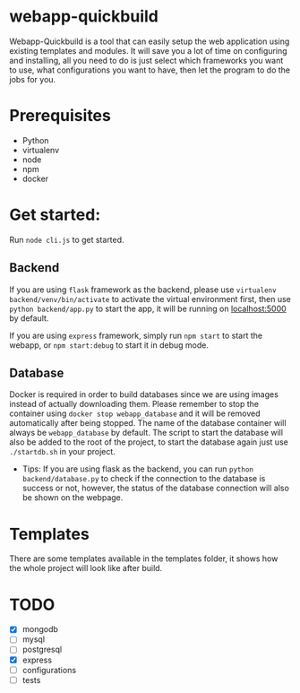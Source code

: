 # webapp-quickbuild
Webapp-Quickbuild is a tool that can easily setup the web application using existing templates and modules. It will save you a lot of time on configuring and installing, all you need to do is just select which frameworks you want to use, what configurations you want to have, then let the program to do the jobs for you.

# Prerequisites
- Python
- virtualenv
- node
- npm
- docker

# Get started:
Run `node cli.js` to get started.

## Backend
If you are using `flask` framework as the backend, please use `virtualenv backend/venv/bin/activate` to activate the virtual environment first, then use `python backend/app.py` to start the app, it will be running on [localhost:5000](http://localhost:5000) by default.

If you are using `express` framework, simply run `npm start` to start the webapp, or `npm start:debug` to start it in debug mode.

## Database
Docker is required in order to build databases since we are using images instead of actually downloading them. Please remember to stop the container using `docker stop webapp_database` and it will be removed automatically after being stopped. The name of the database container will always be `webapp_database` by default. The script to start the database will also be added to the root of the project, to start the database again just use `./startdb.sh` in your project.

- Tips: If you are using flask as the backend, you can run `python backend/database.py` to check if the connection to the database is success or not, however, the status of the database connection will also be shown on the webpage.

# Templates
There are some templates available in the templates folder, it shows how the whole project will look like after build.

# TODO
- [x] mongodb
- [ ] mysql
- [ ] postgresql
- [x] express
- [ ] configurations
- [ ] tests
